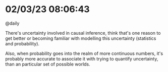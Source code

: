 # 02/03/23 08:06:43
@daily

There's uncertainty involved in causal inference, think that's one reason to get better or becoming familiar with
modelling this uncertainty (statistics and probability).

Also, when probability goes into the realm of more continuous numbers, it's probably more accurate to associate it with
trying to quantify uncertainty, than an particular set of possible worlds.
